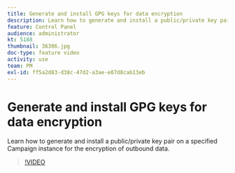 ```yaml
---
title: Generate and install GPG keys for data encryption
description: Learn how to generate and install a public/private key pair on a specified Campaign instance for the encryption of outbound data.
feature: Control Panel
audience: administrator
kt: 5188
thumbnail: 36386.jpg
doc-type: feature video
activity: use
team: PM
exl-id: ff5a2d83-d38c-47d2-a3ae-e07d8cab13eb
---
```

# Generate and install GPG keys for data encryption

Learn how to generate and install a public/private key pair on a specified Campaign instance for the encryption of outbound data.

>[!VIDEO](https://video.tv.adobe.com/v/36386?quality=12)
